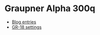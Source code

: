 # Graupner Alpha 300q

* [Blog entries](https://asciich.ch/wordpress/category/alpha300q/)
* [GR-18 settings](settings/)